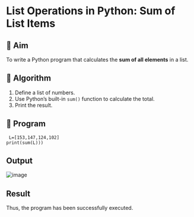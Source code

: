# List Operations in Python: Sum of List Items

## 🎯 Aim
To write a Python program that calculates the **sum of all elements** in a list.

## 🧠 Algorithm
1. Define a list of numbers.
2. Use Python’s built-in `sum()` function to calculate the total.
3. Print the result.

## 🧾 Program
```
 L=[153,147,124,102] 
print(sum(L)))
```
## Output
![image](https://github.com/user-attachments/assets/ec811b02-8750-41ab-8200-d9fae32aabdb)

## Result
Thus, the program has been successfully executed. 
